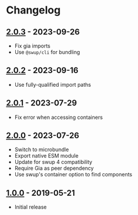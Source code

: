 # Changelog

## [2.0.3] - 2023-09-26

- Fix gia imports
- Use `@swup/cli` for bundling

## [2.0.2] - 2023-09-16

- Use fully-qualified import paths

## [2.0.1] - 2023-07-29

- Fix error when accessing containers

## [2.0.0] - 2023-07-26

- Switch to microbundle
- Export native ESM module
- Update for swup 4 compatibility
- Require Gia as peer dependency
- Use swup's container option to find components

## [1.0.0] - 2019-05-21

- Initial release

[2.0.3]: https://github.com/swup/gia-plugin/releases/tag/2.0.3
[2.0.2]: https://github.com/swup/gia-plugin/releases/tag/2.0.2
[2.0.1]: https://github.com/swup/gia-plugin/releases/tag/2.0.1
[2.0.0]: https://github.com/swup/gia-plugin/releases/tag/2.0.0
[1.0.0]: https://github.com/swup/gia-plugin/releases/tag/1.0.0
